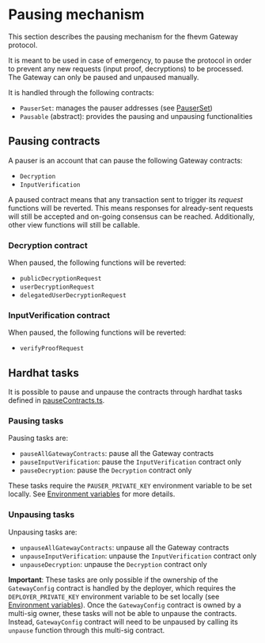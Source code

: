 # Pausing mechanism

This section describes the pausing mechanism for the fhevm Gateway protocol.

It is meant to be used in case of emergency, to pause the protocol in order to prevent any new requests (input proof, decryptions) to be processed. The Gateway can only be paused and unpaused manually.

It is handled through the following contracts:

- `PauserSet`: manages the pauser addresses (see [PauserSet](../contracts/pauser_set.md))
- `Pausable` (abstract): provides the pausing and unpausing functionalities

## Pausing contracts

A pauser is an account that can pause the following Gateway contracts:

- `Decryption`
- `InputVerification`

A paused contract means that any transaction sent to trigger its _request_ functions will be reverted. This means responses for already-sent requests will still be accepted and on-going consensus can be reached. Additionally, other view functions will still be callable.

### Decryption contract

When paused, the following functions will be reverted:

- `publicDecryptionRequest`
- `userDecryptionRequest`
- `delegatedUserDecryptionRequest`

### InputVerification contract

When paused, the following functions will be reverted:

- `verifyProofRequest`

## Hardhat tasks

It is possible to pause and unpause the contracts through hardhat tasks defined in [pauseContracts.ts](../../../tasks/pauseContracts.ts).

### Pausing tasks

Pausing tasks are:

- `pauseAllGatewayContracts`: pause all the Gateway contracts
- `pauseInputVerification`: pause the `InputVerification` contract only
- `pauseDecryption`: pause the `Decryption` contract only

These tasks require the `PAUSER_PRIVATE_KEY` environment variable to be set locally. See [Environment variables](./env_variables.md) for more details.

### Unpausing tasks

Unpausing tasks are:

- `unpauseAllGatewayContracts`: unpause all the Gateway contracts
- `unpauseInputVerification`: unpause the `InputVerification` contract only
- `unpauseDecryption`: unpause the `Decryption` contract only

**Important**: These tasks are only possible if the ownership of the `GatewayConfig` contract is handled by the deployer, which requires the `DEPLOYER_PRIVATE_KEY` environment variable to be set locally (see [Environment variables](./env_variables.md)). Once the `GatewayConfig` contract is owned by a multi-sig owner, these tasks will not be able to unpause the contracts. Instead, `GatewayConfig` contract will need to be unpaused by calling its `unpause` function through this multi-sig contract.
